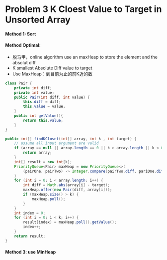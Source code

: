 # Problem 3 K Cloest Value to Target in Unsorted Array

#### Method 1: Sort



#### Method Optimal:&#x20;

* 脱马甲，online algorithm use an maxHeap to store the element and the absolut diff
* K smallest Absolute Diff value to target
* Use MaxHeap：到目前为止的前K近的数



```java
class Pair {
    private int diff;
    private int value;
    public Pair(int diff, int value) {
        this.diff = diff;
        this.value = value;
    }
    public int getValue(){
        return this.value;
    }
}

public int[] findKCloset(int[] array, int k , int target) {
    // assume all input argument are valid
    if (array == null || array.length == 0 || k > array.length || k < 0) {
        return array;
    }
    int[] result = new int[k];
    PriorityQueue<Pair> maxHeap = new PriorityQueue<>(
        (pairOne, pairTwo) -> Integer.compare(pairTwo.diff, pariOne.diff);
    )
    for (int i = 0; i < array.length; i++) {
        int diff = Math.abs(array[i] - target);
        maxHeap.offer(new Pair(diff, array[i]));
        if (maxHeap.size() > k) {
            maxHeap.poll();
        }
    } 
    int index = 0;
    for (int i = 0; i < k; i++) {
        result[index] = maxHeap.poll().getValue();
        index++;
    }
    return result;
}
```

#### Method 3: use MinHeap
